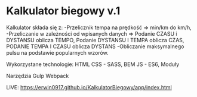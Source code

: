 # Kalkulator biegowy v.1

Kalkulator składa się z:
-Przelicznik tempa na prędkość => min/km do km/h,
-Przeliczanie w zależności od wpisanych danych =>
    Podanie CZASU i DYSTANSU oblicza TEMPO,
    Podanie DYSTANSU I TEMPA oblicza CZAS,
    PODANIE TEMPA I CZASU oblicza DYSTANS
-Obliczanie maksymalnego pulsu na podstawie popularnych wzorów.

Wykorzystane technologie:
HTML
CSS - SASS, BEM
JS - ES6, Moduły

Narzędzia
Gulp
Webpack


LIVE: https://erwin0917.github.io/KalkulatorBiegowy/app/index.html